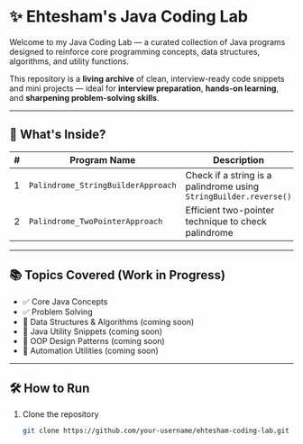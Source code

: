 # ✨ Ehtesham's Java Coding Lab

Welcome to my Java Coding Lab — a curated collection of Java programs designed to reinforce core programming concepts, data structures, algorithms, and utility functions.

This repository is a **living archive** of clean, interview-ready code snippets and mini projects — ideal for **interview preparation**, **hands-on learning**, and **sharpening problem-solving skills**.

---

## 🚀 What's Inside?

| # | Program Name                     | Description                                |
|---|----------------------------------|--------------------------------------------|
| 1 | `Palindrome_StringBuilderApproach` | Check if a string is a palindrome using `StringBuilder.reverse()` |
| 2 | `Palindrome_TwoPointerApproach`    | Efficient two-pointer technique to check palindrome |

---

## 📚 Topics Covered (Work in Progress)

- ✅ Core Java Concepts
- ✅ Problem Solving
- 🔄 Data Structures & Algorithms (coming soon)
- 🔄 Java Utility Snippets (coming soon)
- 🔄 OOP Design Patterns (coming soon)
- 🔄 Automation Utilities (coming soon)

---

## 🛠️ How to Run

1. Clone the repository
   ```bash
   git clone https://github.com/your-username/ehtesham-coding-lab.git
